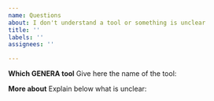 ```yaml
---
name: Questions
about: I don't understand a tool or something is unclear
title: ''
labels: ''
assignees: ''

---
```


**Which GENERA tool**
Give here the name of the tool:

**More about**
Explain below what is unclear:
